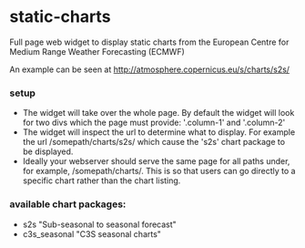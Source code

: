 # static-charts
Full page web widget to display static charts from the European Centre for Medium Range Weather Forecasting (ECMWF)

An example can be seen at http://atmosphere.copernicus.eu/s/charts/s2s/

### setup

 * The widget will take over the whole page. By default the widget will look for two divs which the page must provide: '.column-1' and '.column-2'
 * The widget will inspect the url to determine what to display. For example the url /somepath/charts/s2s/ which cause the 's2s' chart package to be displayed.
 * Ideally your webserver should serve the same page for all paths under, for example, /somepath/charts/. This is so that users can go directly to a specific chart rather than the chart listing.

### available chart packages:

* s2s "Sub-seasonal to seasonal forecast"
* c3s_seasonal "C3S seasonal charts"
